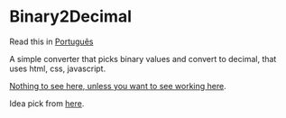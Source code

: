 # Binary2Decimal
Read this in [Português](https://github.com/Ranbut/Binary2Decimal/blob/main/README.br.md)

A simple converter that picks binary values and convert to decimal, that uses html, css, javascript.

[Nothing to see here, unless you want to see working here](https://ranbut.github.io/Binary2Decimal/).

Idea pick from [here](https://github.com/florinpop17/app-ideas).
